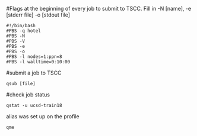 #Flags at the beginning of every job to submit to TSCC.
Fill in -N [name], -e [stderr file] -o [stdout file]

```
#!/bin/bash
#PBS -q hotel
#PBS -N 
#PBS -V
#PBS -e 
#PBS -o 
#PBS -l nodes=1:ppn=8
#PBS -l walltime=0:10:00
```

#submit a job to TSCC
```
qsub [file]
```

#check job status
```
qstat -u ucsd-train18
```
alias was set up on the profile
```
qme
```
